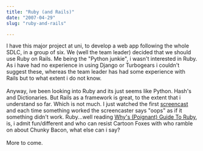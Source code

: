 ```yaml
---
title: "Ruby (and Rails)"
date: "2007-04-29"
slug: "ruby-and-rails"

---
```


I have this major project at uni, to develop a web app following the whole SDLC, in a group of six. We (well the team leader) decided that we should use Ruby on Rails. Me being the "Python junkie",  i wasn't interested in Ruby. As i have had no experience in using  Django or Turbogears i couldn't suggest these, whereas the team leader has had some experience with Rails but to what extent i do not know.<br /><br />Anyway, ive been looking into Ruby and its just seems like Python. Hash's and Dictionaries. But Rails as a framework is great, to the extent that i understand so far. Which is not much. I just watched the first <a href="https://media.rubyonrails.org/video/rails_take2_with_sound.mov">screencast</a> and each time something worked the screencaster says "oops" as if it something didn't work.  Ruby...well reading <a href="https://poignantguide.net/ruby/">Why's (Poignant) Guide To Ruby</a>, is, i admit fun/different and who can resist Cartoon Foxes with who ramble on about Chunky Bacon, what else can i say?<br /><br />More to come.
